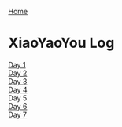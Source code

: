 [Home](https://kriste11er.github.io/index.html)

# XiaoYaoYou Log
[Day 1](https://kriste11er.github.io/motorcycle/xiaoyaoyou/20200921.md)\
[Day 2](https://kriste11er.github.io/motorcycle/xiaoyaoyou/20200922.md)\
[Day 3](https://kriste11er.github.io/motorcycle/xiaoyaoyou/20200923.md)\
[Day 4](https://kriste11er.github.io/motorcycle/xiaoyaoyou/20200924.md)\
Day 5\
[Day 6](https://kriste11er.github.io/motorcycle/xiaoyaoyou/20200912.md)\
[Day 7](https://kriste11er.github.io/motorcycle/xiaoyaoyou/20200911.md)

